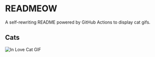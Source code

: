 # READMEOW

A self-rewriting README powered by GitHub Actions to display cat gifs.

## Cats

![In Love Cat GIF](https://media4.giphy.com/media/MDJ9IbxxvDUQM/200.gif?cid=9acd02datulsmn4exifd4npsignu3fo08mta5qtakcjlktxo&ep=v1_gifs_search&rid=200.gif&ct=g)
